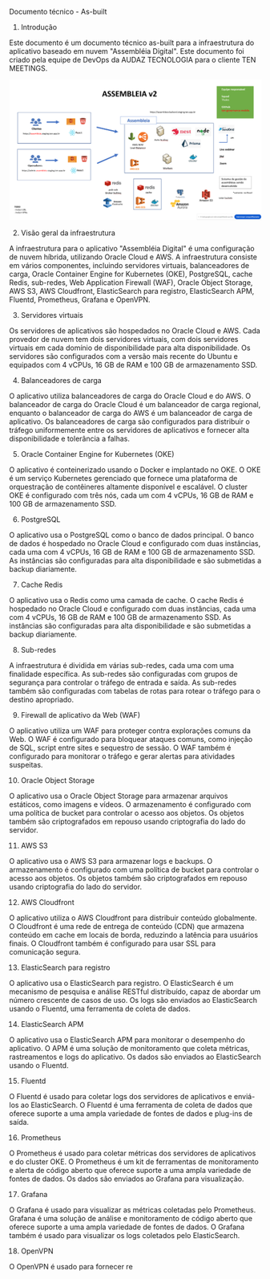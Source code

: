 Documento técnico - As-built

1. Introdução

Este documento é um documento técnico as-built para a infraestrutura do aplicativo baseado em nuvem "Assembléia Digital". Este documento foi criado pela equipe de DevOps da AUDAZ TECNOLOGIA para o cliente TEN MEETINGS.

![arquitetura.png](arquitetura.png)

2. Visão geral da infraestrutura

A infraestrutura para o aplicativo "Assembléia Digital" é uma configuração de nuvem híbrida, utilizando Oracle Cloud e AWS. A infraestrutura consiste em vários componentes, incluindo servidores virtuais, balanceadores de carga, Oracle Container Engine for Kubernetes (OKE), PostgreSQL, cache Redis, sub-redes, Web Application Firewall (WAF), Oracle Object Storage, AWS S3, AWS Cloudfront, ElasticSearch para registro, ElasticSearch APM, Fluentd, Prometheus, Grafana e OpenVPN.

3. Servidores virtuais

Os servidores de aplicativos são hospedados no Oracle Cloud e AWS. Cada provedor de nuvem tem dois servidores virtuais, com dois servidores virtuais em cada domínio de disponibilidade para alta disponibilidade. Os servidores são configurados com a versão mais recente do Ubuntu e equipados com 4 vCPUs, 16 GB de RAM e 100 GB de armazenamento SSD.

4. Balanceadores de carga

O aplicativo utiliza balanceadores de carga do Oracle Cloud e do AWS. O balanceador de carga do Oracle Cloud é um balanceador de carga regional, enquanto o balanceador de carga do AWS é um balanceador de carga de aplicativo. Os balanceadores de carga são configurados para distribuir o tráfego uniformemente entre os servidores de aplicativos e fornecer alta disponibilidade e tolerância a falhas.

5. Oracle Container Engine for Kubernetes (OKE)

O aplicativo é conteinerizado usando o Docker e implantado no OKE. O OKE é um serviço Kubernetes gerenciado que fornece uma plataforma de orquestração de contêineres altamente disponível e escalável. O cluster OKE é configurado com três nós, cada um com 4 vCPUs, 16 GB de RAM e 100 GB de armazenamento SSD.

6. PostgreSQL

O aplicativo usa o PostgreSQL como o banco de dados principal. O banco de dados é hospedado no Oracle Cloud e configurado com duas instâncias, cada uma com 4 vCPUs, 16 GB de RAM e 100 GB de armazenamento SSD. As instâncias são configuradas para alta disponibilidade e são submetidas a backup diariamente.

7. Cache Redis

O aplicativo usa o Redis como uma camada de cache. O cache Redis é hospedado no Oracle Cloud e configurado com duas instâncias, cada uma com 4 vCPUs, 16 GB de RAM e 100 GB de armazenamento SSD. As instâncias são configuradas para alta disponibilidade e são submetidas a backup diariamente.

8. Sub-redes

A infraestrutura é dividida em várias sub-redes, cada uma com uma finalidade específica. As sub-redes são configuradas com grupos de segurança para controlar o tráfego de entrada e saída. As sub-redes também são configuradas com tabelas de rotas para rotear o tráfego para o destino apropriado.

9. Firewall de aplicativo da Web (WAF)

O aplicativo utiliza um WAF para proteger contra explorações comuns da Web. O WAF é configurado para bloquear ataques comuns, como injeção de SQL, script entre sites e sequestro de sessão. O WAF também é configurado para monitorar o tráfego e gerar alertas para atividades suspeitas.

10. Oracle Object Storage

O aplicativo usa o Oracle Object Storage para armazenar arquivos estáticos, como imagens e vídeos. O armazenamento é configurado com uma política de bucket para controlar o acesso aos objetos. Os objetos também são criptografados em repouso usando criptografia do lado do servidor.

11. AWS S3

O aplicativo usa o AWS S3 para armazenar logs e backups. O armazenamento é configurado com uma política de bucket para controlar o acesso aos objetos. Os objetos também são criptografados em repouso usando criptografia do lado do servidor.

12. AWS Cloudfront

O aplicativo utiliza o AWS Cloudfront para distribuir conteúdo globalmente. O Cloudfront é uma rede de entrega de conteúdo (CDN) que armazena conteúdo em cache em locais de borda, reduzindo a latência para usuários finais. O Cloudfront também é configurado para usar SSL para comunicação segura.

13. ElasticSearch para registro

O aplicativo usa o ElasticSearch para registro. O ElasticSearch é um mecanismo de pesquisa e análise RESTful distribuído, capaz de abordar um número crescente de casos de uso. Os logs são enviados ao ElasticSearch usando o Fluentd, uma ferramenta de coleta de dados.

14. ElasticSearch APM

O aplicativo usa o ElasticSearch APM para monitorar o desempenho do aplicativo. O APM é uma solução de monitoramento que coleta métricas, rastreamentos e logs do aplicativo. Os dados são enviados ao ElasticSearch usando o Fluentd.

15. Fluentd

O Fluentd é usado para coletar logs dos servidores de aplicativos e enviá-los ao ElasticSearch. O Fluentd é uma ferramenta de coleta de dados que oferece suporte a uma ampla variedade de fontes de dados e plug-ins de saída.

16. Prometheus

O Prometheus é usado para coletar métricas dos servidores de aplicativos e do cluster OKE. O Prometheus é um kit de ferramentas de monitoramento e alerta de código aberto que oferece suporte a uma ampla variedade de fontes de dados. Os dados são enviados ao Grafana para visualização.

17. Grafana

O Grafana é usado para visualizar as métricas coletadas pelo Prometheus. Grafana é uma solução de análise e monitoramento de código aberto que oferece suporte a uma ampla variedade de fontes de dados. O Grafana também é usado para visualizar os logs coletados pelo ElasticSearch.

18. OpenVPN

O OpenVPN é usado para fornecer re